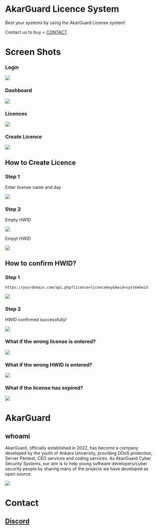 # AkarGuard Licence System


Best your systems by using the AkarGuard License system!

Contact us to buy = [CONTACT](https://discord.gg/zEPT4BV98w)


# Screen Shots

### Login
<img src="https://media.discordapp.net/attachments/1007962138872135810/1051096127933534219/Screenshot.png?width=1247&height=671">

### Dashboard

<img src="https://media.discordapp.net/attachments/1007962138872135810/1051096137425236021/Screenshot1.png?width=1293&height=670">

### Licences

<img src="https://media.discordapp.net/attachments/1007962138872135810/1051096128394903582/Screenshot_1.png?width=1247&height=671">

### Create Licence
<img src="https://media.discordapp.net/attachments/1007962138872135810/1051096128793366548/Screenshot_2.png?width=1247&height=671">

## How to Create Licence
### Step 1

Enter license name and day

<img src="https://media.discordapp.net/attachments/1007962138872135810/1051096129158266941/Screenshot_3.png?width=1248&height=671">


### Step 2

Empty HWID

<img src="https://media.discordapp.net/attachments/1007962138872135810/1051096129158266941/Screenshot_3.png?width=1248&height=671">


Empyt HWID

<img src="https://media.discordapp.net/attachments/1007962138872135810/1051096125630857216/boshwid.png?width=1247&height=671">

## How to confirm HWID?




### Step 1

    https://yourdomain.com/api.php?licence=licencekey&hwid=systemhwid
 <img src="https://media.discordapp.net/attachments/1007962138872135810/1051096126394224740/hwidonay.png?width=1245&height=671">

### Step 2
HWID confirmed successfully!

<img src="https://media.discordapp.net/attachments/1007962138872135810/1051096125987368980/doluhwid.png?width=1248&height=671">

### What if the wrong license is entered?

   <img src="https://media.discordapp.net/attachments/1007962138872135810/1051096127405043712/lisansbulunamadi.png?width=1247&height=671">


### What if the wrong HWID is entered?

   <img src="https://media.discordapp.net/attachments/1007962138872135810/1051096129514778664/Screenshot_4.png?width=1247&height=671">


### What if the license has expired?

   <img src="https://media.discordapp.net/attachments/1007962138872135810/1051096126754930748/lisansbitmis.png?width=1247&height=671">




# AkarGuard
## whoami
AkarGuard, officially established in 2022, has become a company developed by the youth of Ankara University, providing DDoS protection, Server Pentest, CEO services and coding services. As AkarGuard Cyber Security Systems, our aim is to help young software developers/cyber security people by sharing many of the projects we have developed as open source.

<img src="https://cdn.discordapp.com/attachments/1033143810768773245/1033410281231093932/akar3.jpg">

# Contact
## [Discord](https://discord.gg/zEPT4BV98w)


